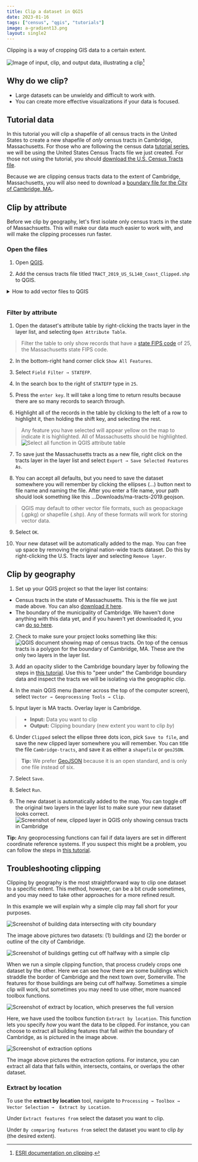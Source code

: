 ```yaml
---
title: Clip a dataset in QGIS
date: 2023-01-16
tags: ["census", "qgis", "tutorials"]
image: a-gradient13.png
layout: single2
---
```


Clipping is a way of cropping GIS data to a certain extent. 

![Image of input, clip, and output data, illustrating a clip](media/1.png)[^1] 

## Why do we clip?
- Large datasets can be unwieldy and difficult to work with.
- You can create more effective visualizations if your data is focused.

## Tutorial data

In this tutorial you will clip a shapefile of all census tracts in the United States to create a new shapefile of *only* census tracts in Cambridge, Massachusetts. For those who are following the census data [tutorial series](/tutorials/census-data-primer/), we will be using the United States Census Tracts file we just created. For those not using the tutorial, you should [download the U.S. Census Tracts file](https://geodata.socialexplorer.com/collection/90937129-3414-434e-a880-e358308654b4). 

Because we are clipping census tracts data to the extent of Cambridge, Massachusetts, you will also need to download a [boundary file for the City of Cambridge, MA.](https://downgit.github.io/#/home?url=https://github.com/HarvardMapCollection/tutorials/blob/main/sample-data/cambridge.geojson).


## Clip by attribute

Before we clip by geography, let's first isolate only census tracts in the state of Massachsuetts. This will make our data much easier to work with, and will make the clipping processes run faster.

### Open the files

1. Open [QGIS](https://harvardmapcollection.github.io/tutorials/qgis/download/). 

2. Add the census tracts file titled `TRACT_2019_US_SL140_Coast_Clipped.shp` to QGIS. 
<details>
  <summary>How to add vector files to QGIS</summary>
  <br>
  <p>A predominant spatial data format is the <strong>shapefile</strong>. This is a format created for storing vector data.</p>
  <p>Vector data consists of:
  <ul>
    <li>points (e.g. landmarks)</li>
    <li>lines (e.g. roads, rivers)</li>
    <li>polygons (e.g. towns, bodies of water)</li>
  </ul>
  
  </p>
<img src="media/open-vector1.jpeg" alt="Image showing an example of points, lines and polygons">

<p>Since the advent of geospatial technology, <strong>shapefiles</strong> have been the most common format for storing vector information. Today, other file formats exist for storing vector information, such as the <strong>geopackage (.gpkg)</strong>, or <strong>geoJSON (.geoJSON)</strong>, but shapefiles are still widely used, and many of the datasets you will encounter will come in this format.</p>

<h2>Adding vector data to QGIS</h2>

<ol>
    <li>Open QGIS. </li>
        <li>In QGIS, open a `New empty project`.</li>
    <li>From your computer file directory,  drag the vector data file (shapefile, geojson, geopackage) into the map browser. If your data is in shapefile format, drag the file that ends in the `.shp` extension. You can click through any warning messages about the data projection at this point.</li>

</ol>

<img src="media/open-vector1.gif" alt="Screen recording of dragging the file into the QGIS program">


<h2>Menu add</h2>

<p>If the quick add approach is not cooperating, you can add data through the menu add.
</p>

<ol>
<li>In the menu, select `Layer → Add Layer → Add Vector Layer`.</li>
<li>Under `Source → Vector Dataset(s)` click the browse ellipses.</li>

<li>Navigate to the file you want to add. If it is a shapefile, select the file with the `.shp` extension.</li>

<li>Select `Open`.</li>
<li>Select `Close`.</li>


</ol>

</details>
<br>

### Filter by attribute

1. Open the dataset's attribute table by right-clicking the tracts layer in the layer list, and selecting `Open Attribute Table`.
> Filter the table to only show records that have a [state FIPS code](https://www.nrcs.usda.gov/wps/portal/nrcs/detail/?cid=nrcs143_013696) of 25, the Massachusetts state FIPS code. 

2. In the bottom-right hand corner click `Show All Features`. 

3. Select `Field Filter → STATEFP`.

4. In the search box to the right of `STATEFP` type in `25`. 

5. Press the `enter key`. It will take a long time to return results because there are so many records to search through. 

6. Highlight all of the records in the table by clicking to the left of a row to highlight it, then holding the shift key, and selecting the rest. 
> Any feature you have selected will appear yellow on the map to indicate it is highlighted. All of Massachusetts should be highlighted. 
![Select all function in QGIS attribute table](media/1.gif)

7. To save just the Massachusetts tracts as a new file, right click on the tracts layer in the layer list and select `Export → Save Selected Features As`.

8. You can accept all defaults, but you need to save the dataset somewhere you will remember by clicking the ellipses (…) button next to file name and naming the file. After you enter a file name, your path should look something like this ...Downloads/ma-tracts-2019.geojson.
> QGIS may default to other vector file formats, such as geopackage (.gpkg) or shapefile (.shp). Any of these formats will work for storing vector data.

9. Select `OK`.

10. Your new dataset will be automatically added to the map. You can free up space by removing the original nation-wide tracts dataset. Do this by right-clicking the U.S. Tracts layer and selecting `Remove layer`.


## Clip by geography

1. Set up your QGIS project so that the layer list contains:
- Census tracts in the state of Massachusetts. This is the file we just made above. You can also [download it here](https://downgit.github.io/#/home?url=https://github.com/HarvardMapCollection/tutorials/blob/main/sample-data/ma-tracts-2019.geojson).
- The boundary of the municipality of Cambridge. We haven't done anything with this data yet, and if you haven't yet downloaded it, you can [do so here](https://downgit.github.io/#/home?url=https://github.com/HarvardMapCollection/tutorials/blob/main/sample-data/cambridge.geojson).

2. Check to make sure your project looks something like this:
![QGIS document showing map of census tracts. On top of the census tracts is a polygon for the boundary of Cambridge, MA. These are the only two layers in the layer list.](media/3.png)

3. Add an opacity slider to the Cambridge boundary layer by following the steps in [this tutorial](https://harvardmapcollection.github.io/tutorials/qgis/adjust-opacity/). Use this to "peer under" the Cambridge boundary data and inspect the tracts we will be isolating via the geographic clip.


4. In the main QGIS menu (banner across the top of the computer screen), select `Vector → Geoprocessing Tools → Clip`. 

5. Input layer is MA tracts. Overlay layer is Cambridge.
> - **Input:** Data you want to clip
> - **Output:** Clipping boundary (new extent you want to clip *by*)

6. Under `Clipped` select the ellipse three dots icon, pick `Save to file`, and save the new clipped layer somewhere you will remember. You can title the file `Cambridge-tracts`, and save it as either a `shapefile` or `geoJSON`. 
>**Tip:** We prefer [GeoJSON](https://geojson.org/) because it is an open standard, and is only one file instead of six. 

7. Select `Save`.

8. Select `Run`.

9. The new dataset is automatically added to the map. You can toggle off the original two layers in the layer list to make sure your new dataset looks correct.
![Screenshot of new, clipped layer in QGIS only showing census tracts in Cambridge](media/4.png)

<div class="alert-warning">
  <strong>Tip: </strong>Any geoprocessing functions can fail if data layers are set in different coordinate reference systems. If you suspect this might be a problem, you can follow the steps in <a href="https://harvardmapcollection.github.io/tutorials/qgis/change-crs/">this tutorial</a>.
</div>
 

## Troubleshooting clipping

Clipping by geography is the most straightforward way to clip one dataset to a specific extent. This method, however, can be a bit crude sometimes, and you may need to take other approaches for a more refined result.

In this example we will explain why a simple clip may fall short for your purposes. 

![Screenshot of building data intersecting with city boundary](media/ts-clip1.png)

The image above pictures two datasets: (1) buildings and (2) the border or outline of the city of Cambridge. 

![Screenshot of buildings getting cut off halfway with a simple clip](media/ts-clip2.png)

When we run a simple clipping function, that process crudely crops one dataset by the other. Here we can see how there are some buildings which straddle the border of Cambridge and the next town over, Somerville. The features for those buildings are being cut off halfway. Sometimes a simple clip will work, but sometimes you may need to use other, more nuanced toolbox functions.


![Screenshot of extract by location, which preserves the full version](media/ts-clip3.png)

Here, we have used the toolbox function `Extract by location`. This function lets you specify *how* you want the data to be clipped. For instance, you can choose to extract all building features that fall *within* the boundary of Cambridge, as is pictured in the image above. 

![Screenshot of extraction options](media/ts-clip4.png)

The image above pictures the extraction options. For instance, you can extract all data that falls within, intersects, contains, or overlaps the other dataset. 

### Extract by location 

To use the **extract by location** tool, navigate to `Processing → Toolbox → Vector Selection →  Extract by Location`. 

Under `Extract features from` select the dataset you want to clip.

Under `By comparing features from` select the dataset you want to clip _by_ (the desired extent).

[^1]: [ESRI documentation on clipping](https://desktop.arcgis.com/en/arcmap/10.3/tools/coverage-toolbox/clip.htm).
